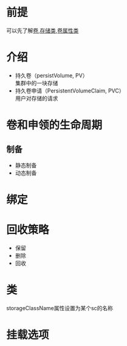 # 前提
可以先了解[卷](./卷.md),[存储类](./存储类.md),[卷属性类]()
# 介绍
* 持久卷（persistVolume, PV） \
集群中的一块存储
* 持久卷申请（PersistentVolumeClaim, PVC） \
用户对存储的请求
# 卷和申领的生命周期
## 制备
* 静态制备
* 动态制备
# 绑定
# 回收策略
* 保留
* 删除
* 回收
# 类
storageClassName属性设置为某个sc的名称
# 挂载选项